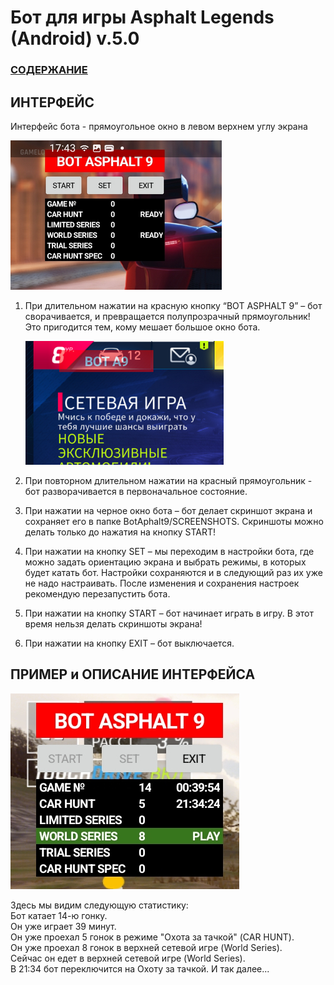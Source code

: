  # __Бот для игры Asphalt Legends (Android) v.5.0__

### [СОДЕРЖАНИЕ](https://github.com/AUTOPILOTyoutube/bot-asphalt-legends-android/blob/main/README.md)

 ## ИНТЕРФЕЙС
 Интерфейс бота - прямоугольное окно в левом верхнем углу экрана

![Иллюстрация к проекту](https://github.com/autopilotyoutube/bot-asphalt-legends-android/raw/main/files/pictures/04_interface/int_full.png)  

1. При длительном нажатии на красную кнопку “BOT ASPHALT 9” – бот сворачивается, и превращается полупрозрачный прямоугольник! Это пригодится тем, кому мешает большое окно бота.

    ![Иллюстрация к проекту](https://github.com/autopilotyoutube/bot-asphalt-legends-android/raw/main/files/pictures/04_interface/int_min.png) 

2. При повторном длительном нажатии на красный прямоугольник - бот разворачивается в первоначальное состояние.

3. При нажатии на черное окно бота – бот делает скриншот экрана и сохраняет его в папке BotAphalt9/SCREENSHOTS. Скриншоты можно делать только до нажатия на кнопку START!

4. При нажатии на кнопку SET – мы переходим в настройки бота, где можно задать ориентацию экрана и выбрать режимы, в которых будет катать бот. Настройки сохраняются и в следующий раз их уже не надо настраивать. После  изменения и сохранения настроек рекомендую перезапустить бота.

5. При нажатии на кнопку START – бот начинает играть в игру. В этот время нельзя делать скриншоты экрана!

6. При нажатии на кнопку EXIT – бот выключается.

## ПРИМЕР и ОПИСАНИЕ ИНТЕРФЕЙСА

![Иллюстрация к проекту](https://github.com/autopilotyoutube/bot-asphalt-legends-android/raw/main/files/pictures/04_interface/game.png)

Здесь мы видим следующую статистику:  
Бот катает 14-ю гонку.  
Он уже играет 39 минут.  
Он уже проехал 5 гонок в режиме "Охота за тачкой" (CAR HUNT).  
Он уже проехал 8 гонок в верхней сетевой игре (World Series).  
Сейчас он едет в верхней сетевой игре (World Series).  
В 21:34 бот переключится на Охоту за тачкой.
И так далее...